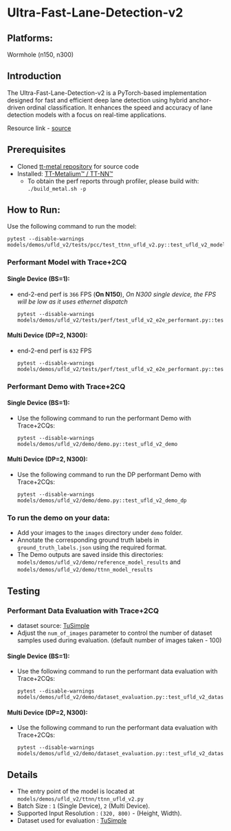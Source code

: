 # Ultra-Fast-Lane-Detection-v2

## Platforms:
Wormhole (n150, n300)

## Introduction
The Ultra-Fast-Lane-Detection-v2 is a PyTorch-based implementation designed for fast and efficient deep lane detection using hybrid anchor-driven ordinal classification. It enhances the speed and accuracy of lane detection models with a focus on real-time applications.

Resource link - [source](https://github.com/cfzd/Ultra-Fast-Lane-Detection-v2)

## Prerequisites
- Cloned [tt-metal repository](https://github.com/tenstorrent/tt-metal) for source code
- Installed: [TT-Metalium™ / TT-NN™](https://github.com/tenstorrent/tt-metal/blob/main/INSTALLING.md)
  - To obtain the perf reports through profiler, please build with: `./build_metal.sh -p`

## How to Run:

Use the following command to run the model:
  ```
  pytest --disable-warnings models/demos/ufld_v2/tests/pcc/test_ttnn_ufld_v2.py::test_ufld_v2_model
  ```

### Performant Model with Trace+2CQ

#### Single Device (BS=1):
- end-2-end perf is `366` FPS (**On N150**), _On N300 single device, the FPS will be low as it uses ethernet dispatch_

  ```
  pytest --disable-warnings models/demos/ufld_v2/tests/perf/test_ufld_v2_e2e_performant.py::test_ufldv2_e2e_performant
  ```
#### Multi Device (DP=2, N300):
- end-2-end perf is `632` FPS

  ```
  pytest --disable-warnings models/demos/ufld_v2/tests/perf/test_ufld_v2_e2e_performant.py::test_ufldv2_e2e_performant_dp
  ```

### Performant Demo with Trace+2CQ

#### Single Device (BS=1):
- Use the following command to run the performant Demo with Trace+2CQs:

  ```
  pytest --disable-warnings models/demos/ufld_v2/demo/demo.py::test_ufld_v2_demo
  ```

#### Multi Device (DP=2, N300):
- Use the following command to run the DP performant Demo with Trace+2CQs:

  ```
  pytest --disable-warnings models/demos/ufld_v2/demo/demo.py::test_ufld_v2_demo_dp
  ```

### To run the demo on your data:
- Add your images to the `images` directory under `demo` folder.
- Annotate the corresponding ground truth labels in `ground_truth_labels.json` using the required format.
- The Demo outputs are saved inside this directories: `models/demos/ufld_v2/demo/reference_model_results` and `models/demos/ufld_v2/demo/ttnn_model_results`

## Testing
### Performant Data Evaluation with Trace+2CQ
- dataset source: [TuSimple](https://www.kaggle.com/datasets/manideep1108/tusimple)
- Adjust the `num_of_images` parameter to control the number of dataset samples used during evaluation. (default number of images taken - 100)

#### Single Device (BS=1):

- Use the following command to run the performant data evaluation with Trace+2CQs:

  ```
  pytest --disable-warnings models/demos/ufld_v2/demo/dataset_evaluation.py::test_ufld_v2_dataset_inference
  ```

#### Multi Device (DP=2, N300):

- Use the following command to run the performant data evaluation with Trace+2CQs:

  ```
  pytest --disable-warnings models/demos/ufld_v2/demo/dataset_evaluation.py::test_ufld_v2_dataset_inference_dp
  ```

## Details
- The entry point of the model is located at ```models/demos/ufld_v2/ttnn/ttnn_ufld_v2.py```
- Batch Size : `1` (Single Device), `2` (Multi Device).
- Supported Input Resolution : `(320, 800)` - (Height, Width).
- Dataset used for evaluation : [TuSimple](https://www.kaggle.com/datasets/manideep1108/tusimple)
